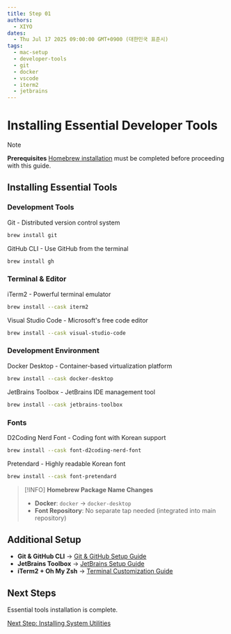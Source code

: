 ```yaml
---
title: Step 01
authors:
  - XIYO
dates:
  - Thu Jul 17 2025 09:00:00 GMT+0900 (대한민국 표준시)
tags:
  - mac-setup
  - developer-tools
  - git
  - docker
  - vscode
  - iterm2
  - jetbrains
---
```


# Installing Essential Developer Tools

> [!NOTE]
> **Prerequisites**
> [Homebrew installation](step-00.md) must be completed before proceeding with this guide.

## Installing Essential Tools

### Development Tools

Git - Distributed version control system

```bash
brew install git
```

GitHub CLI - Use GitHub from the terminal

```bash
brew install gh
```

### Terminal & Editor

iTerm2 - Powerful terminal emulator

```bash
brew install --cask iterm2
```

Visual Studio Code - Microsoft's free code editor

```bash
brew install --cask visual-studio-code
```

### Development Environment

Docker Desktop - Container-based virtualization platform

```bash
brew install --cask docker-desktop
```

JetBrains Toolbox - JetBrains IDE management tool

```bash
brew install --cask jetbrains-toolbox
```

### Fonts

D2Coding Nerd Font - Coding font with Korean support

```bash
brew install --cask font-d2coding-nerd-font
```

Pretendard - Highly readable Korean font

```bash
brew install --cask font-pretendard
```

> [!INFO]
> **Homebrew Package Name Changes**
>
> - **Docker**: `docker` → `docker-desktop`
> - **Font Repository**: No separate tap needed (integrated into main repository)


## Additional Setup

- **Git & GitHub CLI** → [Git & GitHub Setup Guide](git-github-setup.md)
- **JetBrains Toolbox** → [JetBrains Setup Guide](jetbrains-setup.md)
- **iTerm2 + Oh My Zsh** → [Terminal Customization Guide](terminal-customization.md)

## Next Steps

Essential tools installation is complete.

[Next Step: Installing System Utilities](step-02.md)
